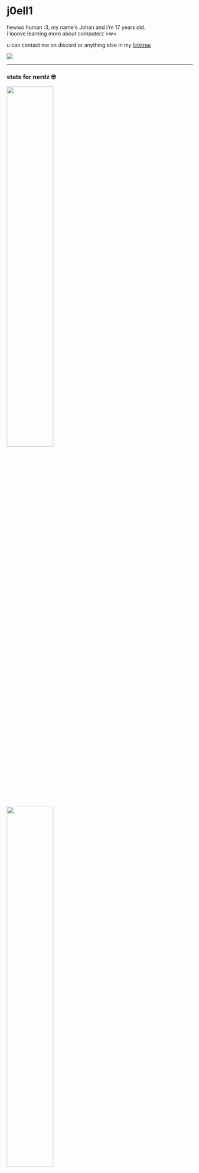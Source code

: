 <p align="center">
  <h1>j0ell1</h1>

  <p>hewwo human :3, my name's Johan and i'm 17 years old. <br>i looove learning more about computerz >w<</p>
  <p>u can contact me on discord or anything else in my <a href="https://linktr.ee/_joelli_" onclick="window.open('https://linktr.ee/:joelli_'); return false">linktree</a></p>
  <a href="https://discord.com/users/712648730423197697"><img src="https://lanyard.cnrad.dev/api/712648730423197697?showDisplayName=true" /></a>
  
  <hr>
  
  <h3>stats for nerdz 🤓 </h3>
   <img height="50%" width="auto" src="https://github-readme-stats.vercel.app/api?username=j0ell1&show_icons=true&theme=tokyonight"><br>
   <img height="50%" width="auto" src="https://github-readme-stats.vercel.app/api/top-langs/?username=j0ell1&layout=compact&theme=tokyonight">
   <h3>thingz i can maek stuff with owo </h3>
   <img src="https://skillicons.dev/icons?i=arch,arduino,cs,css,gamemakerstudio,git,godot,html,idea,js,linux,md,php,vscode,webstorm&perline=8" />
</p>
